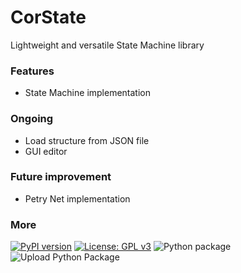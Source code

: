 # CorState
Lightweight and versatile State Machine library

### Features
* State Machine implementation

### Ongoing
* Load structure from JSON file
* GUI editor

### Future improvement
* Petry Net implementation


### More
[![PyPI version](https://badge.fury.io/py/CorState.svg)](https://badge.fury.io/py/CorState)
[![License: GPL v3](https://img.shields.io/badge/License-GPL%20v3-blue.svg)](http://www.gnu.org/licenses/gpl-3.0)
![Python package](https://github.com/Zentetsu/CorState/workflows/Python%20package/badge.svg?branch=master)
![Upload Python Package](https://github.com/Zentetsu/CorState/workflows/Upload%20Python%20Package/badge.svg)